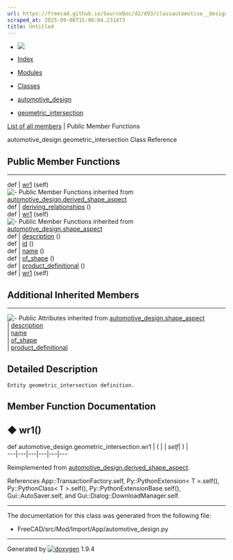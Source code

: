 ```yaml
---
url: https://freecad.github.io/SourceDoc/d2/d93/classautomotive__design_1_1geometric__intersection.html
scraped_at: 2025-09-08T15:06:04.231473
title: Untitled
---
```


  * [ ![](https://www.freecad.org/svg/logo-freecad.svg) ](https://freecadweb.org "FreeCAD")
  * [Index](../../index.html "Index")
  * [Modules](../../modules.html "Modules list")
  * [Classes](../../annotated.html "Annotated list")

  * [automotive_design](../../d4/ddf/namespaceautomotive__design.html)
  * [geometric_intersection](../../d2/d93/classautomotive__design_1_1geometric__intersection.html)

[List of all members](../../d2/de9/classautomotive__design_1_1geometric__intersection-members.html) | Public Member Functions

automotive_design.geometric_intersection Class Reference

##  Public Member Functions  
  
---  
def | [wr1](../../d2/d93/classautomotive__design_1_1geometric__intersection.html#ab838ddbe75af5319d18a9e49c06f7cd4) (self)  
![-](../../closed.png) Public Member Functions inherited from
[automotive_design.derived_shape_aspect](../../df/db4/classautomotive__design_1_1derived__shape__aspect.html)  
def | [deriving_relationships](../../df/db4/classautomotive__design_1_1derived__shape__aspect.html#aa17c1c01ecc920ed8e6bc231b3f71bf4) ()  
def | [wr1](../../df/db4/classautomotive__design_1_1derived__shape__aspect.html#a6e9fc15504ba43507cbdcb71b1d709a4) (self)  
![-](../../closed.png) Public Member Functions inherited from
[automotive_design.shape_aspect](../../d5/d43/classautomotive__design_1_1shape__aspect.html)  
def | [description](../../d5/d43/classautomotive__design_1_1shape__aspect.html#a2d3cbacdee4b4a23c48e6e8682be5097) ()  
def | [id](../../d5/d43/classautomotive__design_1_1shape__aspect.html#a908575200aa127fee70d8efefc5ff7b2) ()  
def | [name](../../d5/d43/classautomotive__design_1_1shape__aspect.html#a3497533cc144728ba5eaedf0d315ef72) ()  
def | [of_shape](../../d5/d43/classautomotive__design_1_1shape__aspect.html#a4369599788e3702c80ccf6a2ed9d81fc) ()  
def | [product_definitional](../../d5/d43/classautomotive__design_1_1shape__aspect.html#ae2d34da10e91db476c7445b2525172d4) ()  
def | [wr1](../../d5/d43/classautomotive__design_1_1shape__aspect.html#afaf0ba0242d7b61388638ad5968f48f8) (self)  
  
##  Additional Inherited Members  
  
---  
![-](../../closed.png) Public Attributes inherited from
[automotive_design.shape_aspect](../../d5/d43/classautomotive__design_1_1shape__aspect.html)  
|
[description](../../d5/d43/classautomotive__design_1_1shape__aspect.html#afbfbbcdbba354ef8f47480a40487c967)  
|
[name](../../d5/d43/classautomotive__design_1_1shape__aspect.html#a9f75336c7a542a886597e5c1f97e40a8)  
|
[of_shape](../../d5/d43/classautomotive__design_1_1shape__aspect.html#a8968baa97d9b01370bd48e9b013a9b5f)  
|
[product_definitional](../../d5/d43/classautomotive__design_1_1shape__aspect.html#a74f491d0f946e301a43bc04dc72dfd20)  
  
## Detailed Description

    
    
    Entity geometric_intersection definition.

## Member Function Documentation

## ◆ wr1()

def automotive_design.geometric_intersection.wr1  | ( |  | _self_| ) |   
---|---|---|---|---|---  
  
Reimplemented from
[automotive_design.derived_shape_aspect](../../df/db4/classautomotive__design_1_1derived__shape__aspect.html#a6e9fc15504ba43507cbdcb71b1d709a4).

References App::TransactionFactory.self, Py::PythonExtension< T >.self(),
Py::PythonClass< T >.self(), Py::PythonExtensionBase.self(),
Gui::AutoSaver.self, and Gui::Dialog::DownloadManager.self.

* * *

The documentation for this class was generated from the following file:

  * FreeCAD/src/Mod/Import/App/automotive_design.py

* * *

Generated by
[![doxygen](../../doxygen.svg)](https://www.doxygen.org/index.html) 1.9.4

